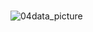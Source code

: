 # 

![04data_picture](https://user-images.githubusercontent.com/36643432/163552771-481dc5d5-3849-468e-9031-15d661e1d8f9.png)
